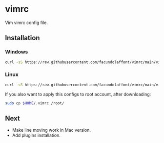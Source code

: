 # vimrc

Vim vimrc config file.

## Installation

### Windows
```sh
curl -sS https://raw.githubusercontent.com/facundolaffont/vimrc/main/vimrc > $HOME\vimfiles\vimrc
```

### Linux
```sh
curl -sS https://raw.githubusercontent.com/facundolaffont/vimrc/main/vimrc > $HOME/.vimrc
```

If you also want to apply this configs to root account, after downloading:
```sh
sudo cp $HOME/.vimrc /root/
```

## Next
+ Make line moving work in Mac version.
+ Add plugins installation.
